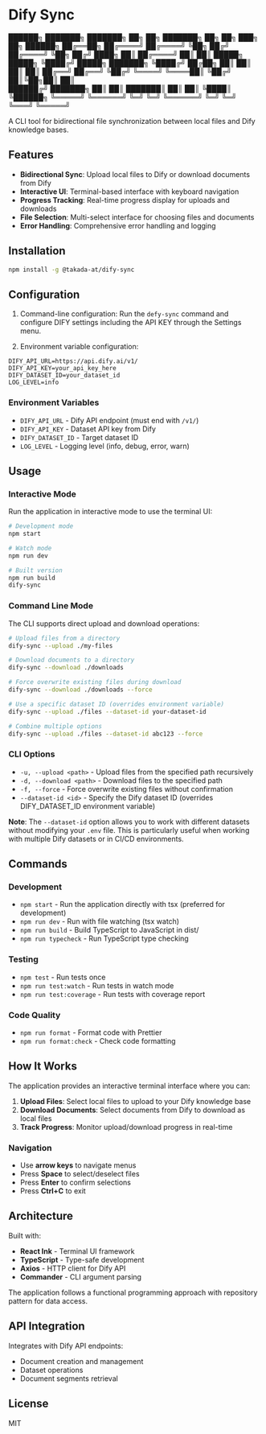 # Dify Sync

 ██████╗  ███████╗ ███████╗ ██╗   ██╗        ███████╗ ██╗   ██╗ ███╗   ██╗  ██████╗
 ██╔══██╗ ██╔════╝ ██╔════╝ ╚██╗ ██╔╝        ██╔════╝ ╚██╗ ██╔╝ ████╗  ██║ ██╔════╝
 ██║  ██║ █████╗   █████╗    ╚████╔╝  █████╗ ███████╗  ╚████╔╝  ██╔██╗ ██║ ██║     
 ██║  ██║ ██╔══╝   ██╔══╝     ╚██╔╝   ╚════╝ ╚════██║   ╚██╔╝   ██║╚██╗██║ ██║     
 ██████╔╝ ███████╗ ██║         ██║           ███████║    ██║    ██║ ╚████║ ╚██████╗
 ╚═════╝  ╚══════╝ ╚═╝         ╚═╝           ╚══════╝    ╚═╝    ╚═╝  ╚═══╝  ╚═════╝

A CLI tool for bidirectional file synchronization between local files and Dify knowledge bases.

## Features

- **Bidirectional Sync**: Upload local files to Dify or download documents from Dify
- **Interactive UI**: Terminal-based interface with keyboard navigation
- **Progress Tracking**: Real-time progress display for uploads and downloads
- **File Selection**: Multi-select interface for choosing files and documents
- **Error Handling**: Comprehensive error handling and logging

## Installation

```bash
npm install -g @takada-at/dify-sync
```

## Configuration

1. Command-line configuration:
Run the `defy-sync` command and configure DIFY settings including the API KEY through the Settings menu.

2. Environment variable configuration:
```
DIFY_API_URL=https://api.dify.ai/v1/
DIFY_API_KEY=your_api_key_here
DIFY_DATASET_ID=your_dataset_id
LOG_LEVEL=info
```

### Environment Variables

- `DIFY_API_URL` - Dify API endpoint (must end with `/v1/`)
- `DIFY_API_KEY` - Dataset API key from Dify
- `DIFY_DATASET_ID` - Target dataset ID
- `LOG_LEVEL` - Logging level (info, debug, error, warn)

## Usage

### Interactive Mode

Run the application in interactive mode to use the terminal UI:

```bash
# Development mode
npm start

# Watch mode
npm run dev

# Built version
npm run build
dify-sync
```

### Command Line Mode

The CLI supports direct upload and download operations:

```bash
# Upload files from a directory
dify-sync --upload ./my-files

# Download documents to a directory
dify-sync --download ./downloads

# Force overwrite existing files during download
dify-sync --download ./downloads --force

# Use a specific dataset ID (overrides environment variable)
dify-sync --upload ./files --dataset-id your-dataset-id

# Combine multiple options
dify-sync --upload ./files --dataset-id abc123 --force
```

### CLI Options

- `-u, --upload <path>` - Upload files from the specified path recursively
- `-d, --download <path>` - Download files to the specified path
- `-f, --force` - Force overwrite existing files without confirmation
- `--dataset-id <id>` - Specify the Dify dataset ID (overrides DIFY_DATASET_ID environment variable)

**Note**: The `--dataset-id` option allows you to work with different datasets without modifying your `.env` file. This is particularly useful when working with multiple Dify datasets or in CI/CD environments.

## Commands

### Development
- `npm start` - Run the application directly with tsx (preferred for development)
- `npm run dev` - Run with file watching (tsx watch)
- `npm run build` - Build TypeScript to JavaScript in dist/
- `npm run typecheck` - Run TypeScript type checking

### Testing
- `npm test` - Run tests once
- `npm run test:watch` - Run tests in watch mode
- `npm run test:coverage` - Run tests with coverage report

### Code Quality
- `npm run format` - Format code with Prettier
- `npm run format:check` - Check code formatting

## How It Works

The application provides an interactive terminal interface where you can:

1. **Upload Files**: Select local files to upload to your Dify knowledge base
2. **Download Documents**: Select documents from Dify to download as local files
3. **Track Progress**: Monitor upload/download progress in real-time

### Navigation

- Use **arrow keys** to navigate menus
- Press **Space** to select/deselect files
- Press **Enter** to confirm selections
- Press **Ctrl+C** to exit

## Architecture

Built with:
- **React Ink** - Terminal UI framework
- **TypeScript** - Type-safe development
- **Axios** - HTTP client for Dify API
- **Commander** - CLI argument parsing

The application follows a functional programming approach with repository pattern for data access.

## API Integration

Integrates with Dify API endpoints:
- Document creation and management
- Dataset operations
- Document segments retrieval

## License

MIT